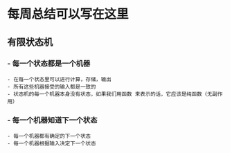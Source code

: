 # 每周总结可以写在这里
## 有限状态机
###  -  每一个状态都是一个机器  
    - 在每一个状态里可以进行计算，存储，输出
    - 所有这些机器接受的输入都是一致的
    - 状态机的每一个机器本身没有状态，如果我们用函数 来表示的话，它应该是纯函数（无副作用）
### - 每一个机器知道下一个状态
    - 每一个机器都有确定的下一个状态
    - 每一个机器根据输入决定下一个状态